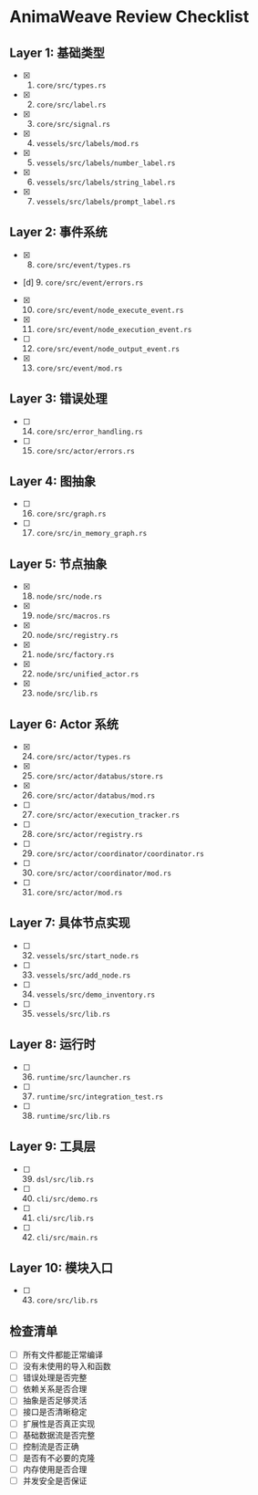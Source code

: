 # AnimaWeave Review Checklist

## Layer 1: 基础类型
- [x] 1. `core/src/types.rs`
- [x] 2. `core/src/label.rs`
- [x] 3. `core/src/signal.rs`
- [x] 4. `vessels/src/labels/mod.rs`
- [x] 5. `vessels/src/labels/number_label.rs`
- [x] 6. `vessels/src/labels/string_label.rs`
- [x] 7. `vessels/src/labels/prompt_label.rs`

## Layer 2: 事件系统
- [x] 8. `core/src/event/types.rs`
- [d] 9. `core/src/event/errors.rs`
- [x] 10. `core/src/event/node_execute_event.rs`
- [x] 11. `core/src/event/node_execution_event.rs`
- [ ] 12. `core/src/event/node_output_event.rs`
- [x] 13. `core/src/event/mod.rs`

## Layer 3: 错误处理
- [ ] 14. `core/src/error_handling.rs`
- [ ] 15. `core/src/actor/errors.rs`

## Layer 4: 图抽象
- [ ] 16. `core/src/graph.rs`
- [ ] 17. `core/src/in_memory_graph.rs`

## Layer 5: 节点抽象
- [x] 18. `node/src/node.rs`
- [x] 19. `node/src/macros.rs`
- [x] 20. `node/src/registry.rs`
- [x] 21. `node/src/factory.rs`
- [x] 22. `node/src/unified_actor.rs`
- [x] 23. `node/src/lib.rs`

## Layer 6: Actor 系统
- [x] 24. `core/src/actor/types.rs`
- [x] 25. `core/src/actor/databus/store.rs`
- [x] 26. `core/src/actor/databus/mod.rs`
- [ ] 27. `core/src/actor/execution_tracker.rs`
- [ ] 28. `core/src/actor/registry.rs`
- [ ] 29. `core/src/actor/coordinator/coordinator.rs`
- [ ] 30. `core/src/actor/coordinator/mod.rs`
- [ ] 31. `core/src/actor/mod.rs`

## Layer 7: 具体节点实现
- [ ] 32. `vessels/src/start_node.rs`
- [ ] 33. `vessels/src/add_node.rs`
- [ ] 34. `vessels/src/demo_inventory.rs`
- [ ] 35. `vessels/src/lib.rs`

## Layer 8: 运行时
- [ ] 36. `runtime/src/launcher.rs`
- [ ] 37. `runtime/src/integration_test.rs`
- [ ] 38. `runtime/src/lib.rs`

## Layer 9: 工具层
- [ ] 39. `dsl/src/lib.rs`
- [ ] 40. `cli/src/demo.rs`
- [ ] 41. `cli/src/lib.rs`
- [ ] 42. `cli/src/main.rs`

## Layer 10: 模块入口
- [ ] 43. `core/src/lib.rs`

## 检查清单
- [ ] 所有文件都能正常编译
- [ ] 没有未使用的导入和函数
- [ ] 错误处理是否完整
- [ ] 依赖关系是否合理
- [ ] 抽象是否足够灵活
- [ ] 接口是否清晰稳定
- [ ] 扩展性是否真正实现
- [ ] 基础数据流是否完整
- [ ] 控制流是否正确
- [ ] 是否有不必要的克隆
- [ ] 内存使用是否合理
- [ ] 并发安全是否保证 
